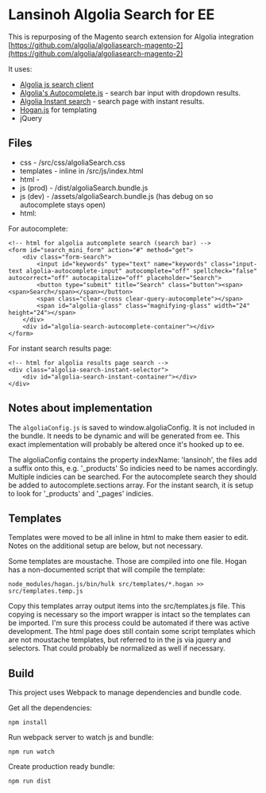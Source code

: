 # Lansinoh Algolia Search for EE

This is repurposing of the Magento search extension for Algolia integration [https://github.com/algolia/algoliasearch-magento-2](https://github.com/algolia/algoliasearch-magento-2)

It uses:
* [Algolia js search client](https://github.com/algolia/algoliasearch-client-javascript)
* [Algolia's Autocomplete.js](https://github.com/algolia/autocomplete.js) - search bar input with dropdown results.
* [Algolia Instant search](https://community.algolia.com/instantsearch.js/documentation/#introduction) - search page with instant results.
* [Hogan.js](https://github.com/twitter/hogan.js) for templating
* jQuery

## Files
* css - /src/css/algoliaSearch.css
* templates - inline in /src/js/index.html
* html - 
* js (prod) - /dist/algoliaSearch.bundle.js
* js (dev) - /assets/algoliaSearch.bundle.js (has debug on so autocomplete stays open)
* html:

For autocomplete:
```
<!-- html for algolia autcomplete search (search bar) -->
<form id="search_mini_form" action="#" method="get">
    <div class="form-search">
        <input id="keywords" type="text" name="keywords" class="input-text algolia-autocomplete-input" autocomplete="off" spellcheck="false" autocorrect="off" autocapitalize="off" placeholder="Search">
        <button type="submit" title="Search" class="button"><span><span>Search</span></span></button>
        <span class="clear-cross clear-query-autocomplete"></span>
        <span id="algolia-glass" class="magnifying-glass" width="24" height="24"></span>
    </div>
    <div id="algolia-search-autocomplete-container"></div>
</form>
```

For instant search results page:
```
<!-- html for algolia results page search -->
<div class="algolia-search-instant-selector">
    <div id="algolia-search-instant-container"></div>
</div>
```

## Notes about implementation
The `algoliaConfig.js` is saved to window.algoliaConfig. It is not included in the bundle. It needs to be dynamic and will be generated from ee. This exact implementation will probably be altered once it's hooked up to ee.

The algoliaConfig contains the property indexName: 'lansinoh', the files add a suffix onto this, e.g. '\_products' So indicies need to be names accordingly. Multiple indicies can be searched. For the autocomplete search they should be added to autocomplete.sections array. For the instant search, it is setup to look for '\_products' and '\_pages' indicies. 

## Templates

Templates were moved to be all inline in html to make them easier to edit. Notes on the additional setup are below, but not necessary.

Some templates are moustache. Those are compiled into one file. Hogan has a non-documented script that will compile the template:

```
node_modules/hogan.js/bin/hulk src/templates/*.hogan >> src/templates.temp.js
```

Copy this templates array output items into the src/templates.js file. This copying is necessary so the import wrapper is intact so the templates can be imported. I'm sure this process could be automated if there was active development. The html page does still contain some script templates which are not moustache templates, but referred to in the js via jquery and selectors. That could probably be normalized as well if necessary.

## Build
This project uses Webpack to manage dependencies and bundle code.

Get all the dependencies:
```
npm install
```

Run webpack server to watch js and bundle:
```
npm run watch
```

Create production ready bundle:
```
npm run dist
```

